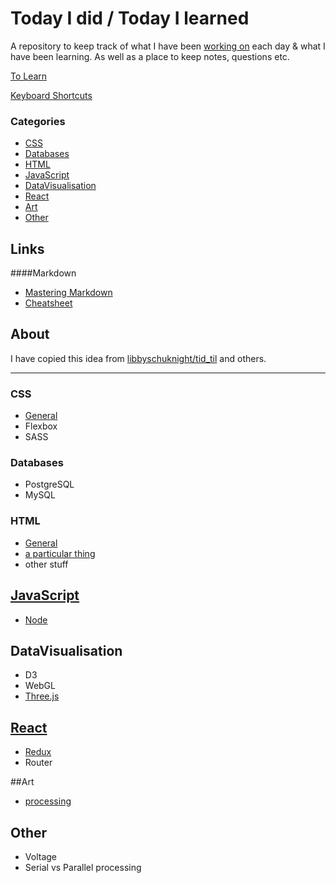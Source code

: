 # Today I did / Today I learned
A repository to keep track of what I have been [working on](tid.md) each day & what I have been learning. As well as a place to keep notes, questions etc.


[To Learn](toLearn.md)

[Keyboard Shortcuts](keyboardShortcuts.md)

### Categories
* [CSS](#CSS)
* [Databases](#databases)
* [HTML](#HTML)
* [JavaScript](#javascript)
* [DataVisualisation](#datavisualisation)
* [React](#react)
* [Art](#art)
* [Other](#other)

## Links
####Markdown
   * [Mastering Markdown](https://guides.github.com/features/mastering-markdown/)
   * [Cheatsheet](https://github.com/adam-p/markdown-here/wiki/Markdown-Cheatsheet)

## About
I have copied this idea from [libbyschuknight/tid_til](https://github.com/libbyschuknight/tid_til) and others.

---

### CSS
- [General](CSS/CSS.md)
- Flexbox
- SASS

### Databases
- PostgreSQL
- MySQL

### HTML
- [General](HTML/HTML.md)
- [a particular thing](HTML/aThing.md)
- other stuff

## [JavaScript](javascript/javascript.md)
- [Node](javascript/node.md)

## DataVisualisation
- D3
- WebGL
- [Three.js](javascript/threejs.md)

## [React](react/react.md)
- [Redux](react/redux.md)
- Router

##Art
- [processing](processing.md)

## Other
 - Voltage
 - Serial vs Parallel processing
